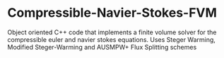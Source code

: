 # Compressible-Navier-Stokes-FVM
Object oriented C++ code that implements a finite volume solver for the compressible euler and navier stokes equations. Uses Steger Warming, Modified Steger-Warming and AUSMPW+ Flux Splitting schemes 
